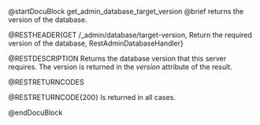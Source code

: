 @startDocuBlock get_admin_database_target_version
@brief returns the version of the database.

@RESTHEADER{GET /_admin/database/target-version, Return the required version of the database, RestAdminDatabaseHandler}

@RESTDESCRIPTION
Returns the database version that this server requires.
The version is returned in the *version* attribute of the result.

@RESTRETURNCODES

@RESTRETURNCODE{200}
Is returned in all cases.

@endDocuBlock
